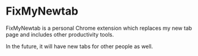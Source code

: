 # FixMyNewtab
FixMyNewtab is a personal Chrome extension which replaces my new tab page and includes other productivity tools.

In the future, it will have new tabs for other people as well.

